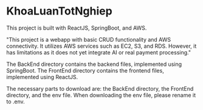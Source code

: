 # KhoaLuanTotNghiep 

This project is built with ReactJS, SpringBoot, and AWS.

"This project is a webapp with basic CRUD functionality and AWS connectivity. It utilizes AWS services such as EC2, S3, and RDS. However, it has limitations as it does not yet integrate AI or real payment processing."

The BackEnd directory contains the backend files, implemented using SpringBoot.
The FrontEnd directory contains the frontend files, implemented using ReactJS.

The necessary parts to download are: the BackEnd directory, the FrontEnd directory, and the env file. When downloading the env file, please rename it to .env.
